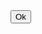 <!DOCTYPE html>
<html lang="en">
<head>
<meta charset="UTF-8">
<meta http-equiv="Cache-Control" content="no-cache, no-store, must-revalidate"/>
<meta http-equiv="Pragma" content="no-cache"/>
<meta http-equiv="Expires" content="0"/>
<meta name="viewport" content="width=device-width, initial-scale=1.0">
<title>Auto Refresh and Redirect Page</title>
<link rel="stylesheet" href="style.css">
</head>
<body>
<button type="button" onclick="refreshAndRedirect()">Ok</button>
</body>
<script>
function refreshAndRedirect() {
   window.location.reload();
   setTimeout(function(){
       window.location.href = 'https://uniochange.com';
   }, 2000); // 2000 milliseconds (2 seconds) delay before redirection
}
</script>
</html>